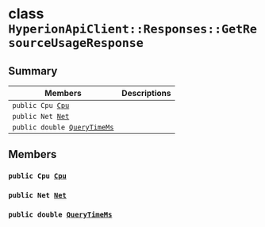 # class `HyperionApiClient::Responses::GetResourceUsageResponse` 

## Summary

 Members                        | Descriptions                                
--------------------------------|---------------------------------------------
`public Cpu `[`Cpu`](#class_hyperion_api_client_1_1_responses_1_1_get_resource_usage_response_1a1ea774d7ee8997f6bd491b22b524b3df) | 
`public Net `[`Net`](#class_hyperion_api_client_1_1_responses_1_1_get_resource_usage_response_1a035262e4505cfa657d95ed816a32d49c) | 
`public double `[`QueryTimeMs`](#class_hyperion_api_client_1_1_responses_1_1_get_resource_usage_response_1aaed05a434b4de2c0ca564fe4e3d8a2ec) | 

## Members

### `public Cpu `[`Cpu`](#class_hyperion_api_client_1_1_responses_1_1_get_resource_usage_response_1a1ea774d7ee8997f6bd491b22b524b3df) 

### `public Net `[`Net`](#class_hyperion_api_client_1_1_responses_1_1_get_resource_usage_response_1a035262e4505cfa657d95ed816a32d49c) 

### `public double `[`QueryTimeMs`](#class_hyperion_api_client_1_1_responses_1_1_get_resource_usage_response_1aaed05a434b4de2c0ca564fe4e3d8a2ec) 

